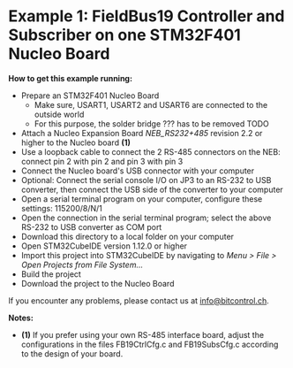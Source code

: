 # Example 1: FieldBus19 Controller and Subscriber on one STM32F401 Nucleo Board

**How to get this example running:**
* Prepare an STM32F401 Nucleo Board
  * Make sure, USART1, USART2 and USART6 are connected to the outside world
  * For this purpose, the solder bridge ??? has to be removed TODO
* Attach a Nucleo Expansion Board _NEB_RS232+485_ revision 2.2 or higher to the Nucleo board **(1)**
* Use a loopback cable to connect the 2 RS-485 connectors on the NEB: connect pin 2 with pin 2 and pin 3 with pin 3
* Connect the Nucleo board's USB connector with your computer
* Optional: Connect the serial console I/O on JP3 to an RS-232 to USB converter, then connect the USB side of the converter to your computer
* Open a serial terminal program on your computer, configure these settings: 115200/8/N/1
* Open the connection in the serial terminal program; select the above RS-232 to USB converter as COM port
* Download this directory to a local folder on your computer
* Open STM32CubeIDE version 1.12.0 or higher
* Import this project into STM32CubeIDE by navigating to _Menu > File > Open Projects from File System..._
* Build the project
* Download the project to the Nucleo Board

If you encounter any problems, please contact us at info@bitcontrol.ch.

**Notes:**
* **(1)** If you prefer using your own RS-485 interface board, adjust the configurations in the files FB19CtrlCfg.c and FB19SubsCfg.c according to the design of your board.
